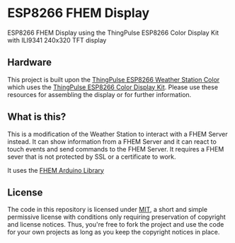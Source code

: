 # ESP8266 FHEM Display

ESP8266 FHEM Display using the ThingPulse ESP8266 Color Display Kit with ILI9341 240x320 TFT display

## Hardware

This project is built upon the [ThingPulse ESP8266 Weather Station Color](https://github.com/ThingPulse/esp8266-weather-station-color) which uses the [ThingPulse ESP8266 Color Display Kit](https://thingpulse.com/product/esp8266-wifi-color-display-kit-2-4/). Please use these resources for assembling the display or for further information.

## What is this?

This is a modification of the Weather Station to interact with a FHEM Server instead. It can show information from a FHEM Server and it can react to touch events and send commands to the FHEM Server. It requires a FHEM sever that is not protected by SSL or a certificate to work.

It uses the [FHEM Arduino Library](https://github.com/kingmathers313/FHEM_Arduino)

## License

The code in this repository is licensed under [MIT](https://en.wikipedia.org/wiki/MIT_License), a short and simple permissive license with conditions only requiring preservation of copyright and license notices. Thus, you're free to fork the project and use the code for your own projects as long as you keep the copyright notices in place.
